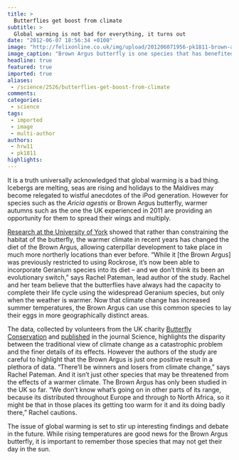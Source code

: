```yaml
---
title: >
  Butterflies get boost from climate
subtitle: >
  Global warming is not bad for everything, it turns out
date: "2012-06-07 18:56:34 +0100"
image: "http://felixonline.co.uk/img/upload/201206071956-pk1811-brown-argus-(jim-asher).png"
image_caption: "Brown Argus butterfly is one species that has benefited from climate change"
headline: true
featured: true
imported: true
aliases:
 - /science/2526/butterflies-get-boost-from-climate
comments:
categories:
 - science
tags:
 - imported
 - image
 - multi-author
authors:
 - hrw11
 - pk1811
highlights:
---
```


It is a truth universally acknowledged that global warming is a bad thing. Icebergs are melting, seas are rising and holidays to the Maldives may become relegated to wistful anecdotes of the iPod generation. However for species such as the _Aricia agestis_ or Brown Argus butterfly, warmer autumns such as the one the UK experienced in 2011 are providing an opportunity for them to spread their wings and multiply.

[Research at the University of York](http://www.york.ac.uk/news-and-events/news/2012/research/brown-argus/) showed that rather than constraining the habitat of the butterfly, the warmer climate in recent years has changed the diet of the Brown Argus, allowing caterpillar development to take place in much more northerly locations than ever before. “While it [the Brown Argus] was previously restricted to using Rockrose, it’s now been able to incorporate Geranium species into its diet – and we don’t think its been an evolutionary switch,” says Rachel Pateman, lead author of the study. Rachel and her team believe that the butterflies have always had the capacity to complete their life cycle using the widespread Geranium species, but only when the weather is warmer. Now that climate change has increased summer temperatures, the Brown Argus can use this common species to lay their eggs in more geographically distinct areas.

The data, collected by volunteers from the UK charity [Butterfly Conservation](http://www.butterfly-conservation.org/) and [published](http://www.sciencemag.org/content/336/6084/1028) in the journal Science, highlights the disparity between the traditional view of climate change as a catastrophic problem and the finer details of its effects. However the authors of the study are careful to highlight that the Brown Argus is just one positive result in a plethora of data. “There’ll be winners and losers from climate change,” says Rachel Pateman. And it isn’t just other species that may be threatened from the effects of a warmer climate. The Brown Argus has only been studied in the UK so far. “We don’t know what’s going on in other parts of its range, because its distributed throughout Europe and through to North Africa, so it might be that in those places its getting too warm for it and its doing badly there,” Rachel cautions.

The issue of global warming is set to stir up interesting findings and debate in the future. While rising temperatures are good news for the Brown Argus butterfly, it is important to remember those species that may not get their day in the sun.
